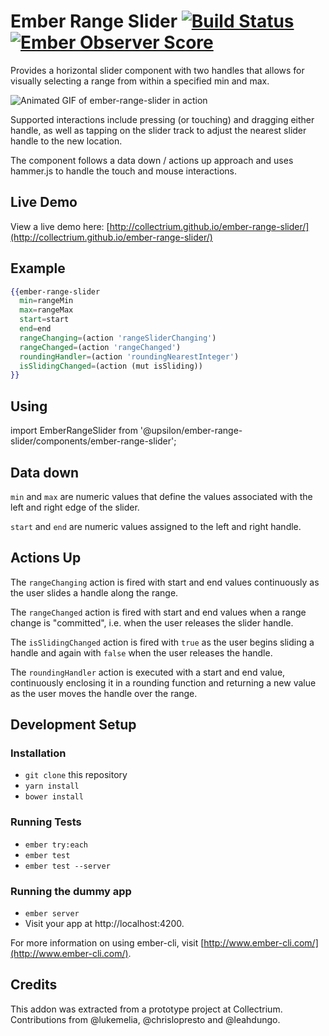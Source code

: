 # Ember Range Slider [![Build Status](https://travis-ci.org/collectrium/ember-range-slider.svg?branch=master)](https://travis-ci.org/collectrium/ember-range-slider) [![Ember Observer Score](http://emberobserver.com/badges/ember-range-slider.svg)](http://emberobserver.com/addons/ember-range-slider)

Provides a horizontal slider component with two handles that allows for visually selecting a range from within a specified min and max.

![Animated GIF of ember-range-slider in action](http://f.cl.ly/items/2E3B3d44330C0S3J0H31/range-slider.gif)

Supported interactions include pressing (or touching) and dragging either handle, as well as tapping on the slider track to adjust the nearest slider handle to the new location.

The component follows a data down / actions up approach and uses hammer.js to handle the touch and mouse interactions.

## Live Demo

View a live demo here: [http://collectrium.github.io/ember-range-slider/](http://collectrium.github.io/ember-range-slider/)

## Example

```hbs
{{ember-range-slider
  min=rangeMin
  max=rangeMax
  start=start
  end=end
  rangeChanging=(action 'rangeSliderChanging')
  rangeChanged=(action 'rangeChanged')
  roundingHandler=(action 'roundingNearestInteger')
  isSlidingChanged=(action (mut isSliding))
}}
```

## Using

import EmberRangeSlider from '@upsilon/ember-range-slider/components/ember-range-slider';

## Data down

`min` and `max` are numeric values that define the values associated with the left and right edge of the slider.

`start` and `end` are numeric values assigned to the left and right handle.

## Actions Up

The `rangeChanging` action is fired with start and end values continuously as the user slides a handle along the range.

The `rangeChanged` action is fired with start and end values when a range change is "committed", i.e. when the user releases the slider handle.

The `isSlidingChanged` action is fired with `true` as the user begins sliding a handle and again with `false` when the user releases the handle.

The `roundingHandler` action is executed with a start and end value, continuously enclosing it in a rounding function and returning a new value as the user moves the handle over the range.

## Development Setup

### Installation

* `git clone` this repository
* `yarn install`
* `bower install`

### Running Tests

* `ember try:each`
* `ember test`
* `ember test --server`

### Running the dummy app

* `ember server`
* Visit your app at http://localhost:4200.

For more information on using ember-cli, visit [http://www.ember-cli.com/](http://www.ember-cli.com/).

## Credits

This addon was extracted from a prototype project at Collectrium. Contributions from @lukemelia, @chrislopresto and @leahdungo.
